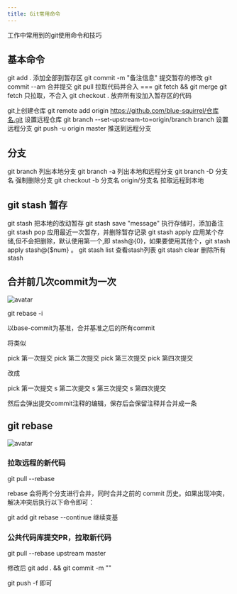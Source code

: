 ```yaml
---
title: Git常用命令
---
```


工作中常用到的git使用命令和技巧
<!-- more -->

## 基本命令

git add .   添加全部到暂存区
git commit -m "备注信息"    提交暂存的修改
git commit --am     合并提交
git pull    拉取代码并合入 === git fetch && git merge
git fetch   只拉取，不合入
git checkout .  放弃所有没加入暂存区的代码

git上创建仓库
git remote add origin https://github.com/blue-squirrel/仓库名.git   设置远程仓库
git branch --set-upstream-to=origin/branch branch   设置远程分支
git push -u origin master   推送到远程分支

## 分支

git branch  列出本地分支
git branch -a   列出本地和远程分支
git branch -D 分支名    强制删除分支
git checkout -b 分支名 origin/分支名    拉取远程到本地

## git stash 暂存

git stash   把本地的改动暂存
git stash save "message"    执行存储时，添加备注
git stash pop   应用最近一次暂存，并删除暂存记录
git stash apply     应用某个存储,但不会把删除，默认使用第一个,即 stash@{0}，如果要使用其他个，git stash apply stash@{$num} 。
git stash list     查看stash列表
git stash clear     删除所有stash

## 合并前几次commit为一次

![avatar](http://mms2.baidu.com/it/u=2534115628,2023806309&fm=253&app=138&f=PNG&fmt=auto&q=75?w=417&h=203)

git rebase -i <base-commit>

以base-commit为基准，合并基准之后的所有commit

将类似

pick  第一次提交
pick  第二次提交
pick  第三次提交
pick  第四次提交

改成

pick  第一次提交
s     第二次提交
s     第三次提交
s     第四次提交

然后会弹出提交commit注释的编辑，保存后会保留注释并合并成一条

## git rebase

![avatar](https://p3-juejin.byteimg.com/tos-cn-i-k3u1fbpfcp/ec7db69f93ee440a8a5b9b62dd68668c~tplv-k3u1fbpfcp-watermark.awebp)

### 拉取远程的新代码

git pull --rebase

rebase 会将两个分支进行合并，同时合并之前的 commit 历史。如果出现冲突，解决冲突后执行以下命令即可：

git add
git rebase --continue   继续变基

### 公共代码库提交PR，拉取新代码

git pull --rebase upstream master

修改后 git add . && git commit -m ""

git push -f 即可
